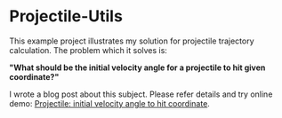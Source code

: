 <h1>Projectile-Utils</h1>

This example project illustrates my solution for projectile trajectory calculation. The problem which it solves is:

**"What should be the initial velocity angle for a projectile to hit given coordinate?"**

I wrote a blog post about this subject. Please refer details and try online demo: [Projectile: initial velocity angle to hit coordinate](http://www.n-created.com/2013/11/12/projectile-initial-velocity-angle-to-hit-coordinate/).

